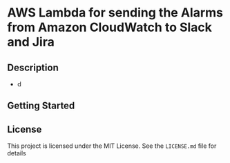 # AWS Lambda for sending the Alarms from Amazon CloudWatch to Slack and Jira

## Description

- d

## Getting Started



## License

This project is licensed under the MIT License. See the `LICENSE.md` file for details

